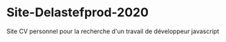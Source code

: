 # Site-Delastefprod-2020
Site CV personnel pour la recherche d'un travail de développeur javascript
